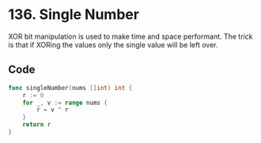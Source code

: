 # 136. Single Number
XOR bit manipulation is used to make time and space performant. The trick is that if XORing the values only the single value will be left over.

## Code
```go
func singleNumber(nums []int) int {
    r := 0
    for _, v := range nums {
        r = v ^ r
    }
    return r
}
```
